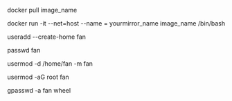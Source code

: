 docker pull image_name

docker run -it --net=host --name = yourmirror_name image_name /bin/bash

useradd --create-home fan

passwd fan

usermod -d /home/fan -m fan

usermod -aG root fan

gpasswd -a fan wheel

